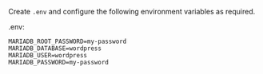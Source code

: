 Create `.env` and configure the following environment variables as required.

.env:
```
MARIADB_ROOT_PASSWORD=my-password
MARIADB_DATABASE=wordpress
MARIADB_USER=wordpress
MARIADB_PASSWORD=my-password
```